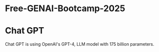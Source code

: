 # Free-GENAI-Bootcamp-2025

# Chat GPT
Chat GPT is using OpenAI's GPT-4, LLM model with 175 billion parameters.



